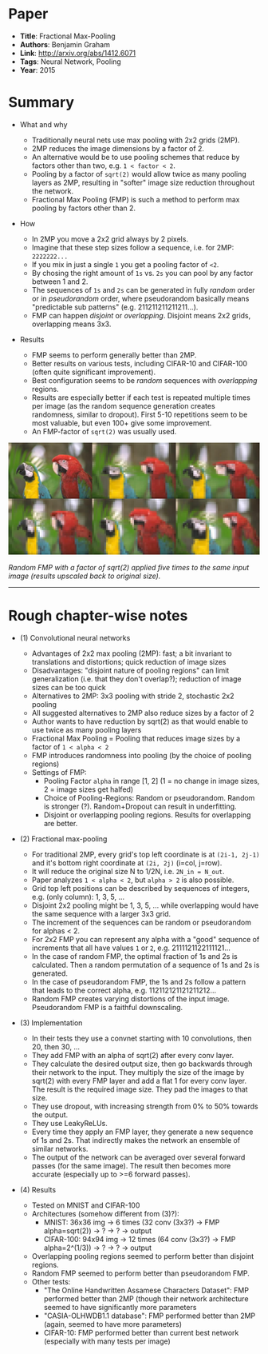 # Paper

* **Title**: Fractional Max-Pooling
* **Authors**: Benjamin Graham
* **Link**: http://arxiv.org/abs/1412.6071
* **Tags**: Neural Network, Pooling
* **Year**: 2015

# Summary

* What and why
  * Traditionally neural nets use max pooling with 2x2 grids (2MP).
  * 2MP reduces the image dimensions by a factor of 2.
  * An alternative would be to use pooling schemes that reduce by factors other than two, e.g. `1 < factor < 2`.
  * Pooling by a factor of `sqrt(2)` would allow twice as many pooling layers as 2MP, resulting in "softer" image size reduction throughout the network.
  * Fractional Max Pooling (FMP) is such a method to perform max pooling by factors other than 2.

* How
  * In 2MP you move a 2x2 grid always by 2 pixels.
  * Imagine that these step sizes follow a sequence, i.e. for 2MP: `2222222...`
  * If you mix in just a single `1` you get a pooling factor of `<2`.
  * By chosing the right amount of `1s` vs. `2s` you can pool by any factor between 1 and 2.
  * The sequences of `1s` and `2s` can be generated in fully *random* order or in *pseudorandom* order, where pseudorandom basically means "predictable sub patterns" (e.g. 211211211211211...).
  * FMP can happen *disjoint* or *overlapping*. Disjoint means 2x2 grids, overlapping means 3x3.

* Results
  * FMP seems to perform generally better than 2MP.
  * Better results on various tests, including CIFAR-10 and CIFAR-100 (often quite significant improvement).
  * Best configuration seems to be *random* sequences with *overlapping* regions.
  * Results are especially better if each test is repeated multiple times per image (as the random sequence generation creates randomness, similar to dropout). First 5-10 repetitions seem to be most valuable, but even 100+ give some improvement.
  * An FMP-factor of `sqrt(2)` was usually used.


![Examples](images/Fractional_Max_Pooling__examples.jpg?raw=true "Examples")

*Random FMP with a factor of sqrt(2) applied five times to the same input image (results upscaled back to original size).*

-------------------------

# Rough chapter-wise notes

* (1) Convolutional neural networks
  * Advantages of 2x2 max pooling (2MP): fast; a bit invariant to translations and distortions; quick reduction of image sizes
  * Disadvantages: "disjoint nature of pooling regions" can limit generalization (i.e. that they don't overlap?); reduction of image sizes can be too quick
  * Alternatives to 2MP: 3x3 pooling with stride 2, stochastic 2x2 pooling
  * All suggested alternatives to 2MP also reduce sizes by a factor of 2
  * Author wants to have reduction by sqrt(2) as that would enable to use twice as many pooling layers
  * Fractional Max Pooling = Pooling that reduces image sizes by a factor of `1 < alpha < 2`
  * FMP introduces randomness into pooling (by the choice of pooling regions)
  * Settings of FMP:
    * Pooling Factor `alpha` in range [1, 2] (1 = no change in image sizes, 2 = image sizes get halfed)
    * Choice of Pooling-Regions: Random or pseudorandom. Random is stronger (?). Random+Dropout can result in underfitting.
    * Disjoint or overlapping pooling regions. Results for overlapping are better.

* (2) Fractional max-pooling
  * For traditional 2MP, every grid's top left coordinate is at `(2i-1, 2j-1)` and it's bottom right coordinate at `(2i, 2j)` (i=col, j=row).
  * It will reduce the original size N to 1/2N, i.e. `2N_in = N_out`.
  * Paper analyzes `1 < alpha < 2`, but `alpha > 2` is also possible.
  * Grid top left positions can be described by sequences of integers, e.g. (only column): 1, 3, 5, ...
  * Disjoint 2x2 pooling might be 1, 3, 5, ... while overlapping would have the same sequence with a larger 3x3 grid.
  * The increment of the sequences can be random or pseudorandom for alphas < 2.
  * For 2x2 FMP you can represent any alpha with a "good" sequence of increments that all have values `1` or `2`, e.g. 2111121122111121...
  * In the case of random FMP, the optimal fraction of 1s and 2s is calculated. Then a random permutation of a sequence of 1s and 2s is generated.
  * In the case of pseudorandom FMP, the 1s and 2s follow a pattern that leads to the correct alpha, e.g. 112112121121211212...
  * Random FMP creates varying distortions of the input image. Pseudorandom FMP is a faithful downscaling.
 
* (3) Implementation
  * In their tests they use a convnet starting with 10 convolutions, then 20, then 30, ...
  * They add FMP with an alpha of sqrt(2) after every conv layer.
  * They calculate the desired output size, then go backwards through their network to the input. They multiply the size of the image by sqrt(2) with every FMP layer and add a flat 1 for every conv layer. The result is the required image size. They pad the images to that size.
  * They use dropout, with increasing strength from 0% to 50% towards the output.
  * They use LeakyReLUs.
  * Every time they apply an FMP layer, they generate a new sequence of 1s and 2s. That indirectly makes the network an ensemble of similar networks.
  * The output of the network can be averaged over several forward passes (for the same image). The result then becomes more accurate (especially up to >=6 forward passes).

* (4) Results
  * Tested on MNIST and CIFAR-100
  * Architectures (somehow different from (3)?):
    * MNIST: 36x36 img -> 6 times (32 conv (3x3?) -> FMP alpha=sqrt(2)) -> ? -> ? -> output
    * CIFAR-100: 94x94 img -> 12 times (64 conv (3x3?) -> FMP alpha=2^(1/3)) -> ? -> ? -> output
  * Overlapping pooling regions seemed to perform better than disjoint regions.
  * Random FMP seemed to perform better than pseudorandom FMP.
  * Other tests:
    * "The Online Handwritten Assamese Characters Dataset": FMP performed better than 2MP (though their network architecture seemed to have significantly more parameters
    * "CASIA-OLHWDB1.1 database": FMP performed better than 2MP (again, seemed to have more parameters)
    * CIFAR-10: FMP performed better than current best network (especially with many tests per image)
